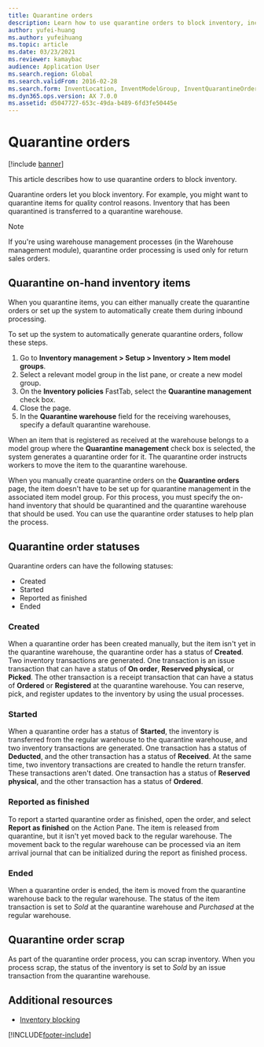 ```yaml
---
title: Quarantine orders
description: Learn how to use quarantine orders to block inventory, including an outline and step-by-step process on quarantine on-hand inventory.
author: yufei-huang
ms.author: yufeihuang
ms.topic: article
ms.date: 03/23/2021
ms.reviewer: kamaybac
audience: Application User
ms.search.region: Global
ms.search.validFrom: 2016-02-28
ms.search.form: InventLocation, InventModelGroup, InventQuarantineOrder, InventQuarantineParmEnd, InventQuarantineParmReportFinished, InventQuarantineParmStartUp, InventTrans
ms.dyn365.ops.version: AX 7.0.0
ms.assetid: d5047727-653c-49da-b489-6fd3fe50445e
---
```


# Quarantine orders

[!include [banner](../includes/banner.md)]

This article describes how to use quarantine orders to block inventory.

Quarantine orders let you block inventory. For example, you might want to quarantine items for quality control reasons. Inventory that has been quarantined is transferred to a quarantine warehouse.

> [!NOTE]
> If you're using warehouse management processes (in the Warehouse management module), quarantine order processing is used only for return sales orders.

## Quarantine on-hand inventory items

When you quarantine items, you can either manually create the quarantine orders or set up the system to automatically create them during inbound processing.

To set up the system to automatically generate quarantine orders, follow these steps.

1. Go to **Inventory management \> Setup \> Inventory \> Item model groups**.
1. Select a relevant model group in the list pane, or create a new model group.
1. On the **Inventory policies** FastTab, select the **Quarantine management** check box.
1. Close the page.
1. In the **Quarantine warehouse** field for the receiving warehouses, specify a default quarantine warehouse.

When an item that is registered as received at the warehouse belongs to a model group where the **Quarantine management** check box is selected, the system generates a quarantine order for it. The quarantine order instructs workers to move the item to the quarantine warehouse.

When you manually create quarantine orders on the **Quarantine orders** page, the item doesn't have to be set up for quarantine management in the associated item model group. For this process, you must specify the on-hand inventory that should be quarantined and the quarantine warehouse that should be used. You can use the quarantine order statuses to help plan the process.

## Quarantine order statuses

Quarantine orders can have the following statuses:

- Created
- Started
- Reported as finished
- Ended

### Created

When a quarantine order has been created manually, but the item isn't yet in the quarantine warehouse, the quarantine order has a status of **Created**. Two inventory transactions are generated. One transaction is an issue transaction that can have a status of **On order**, **Reserved physical**, or **Picked**. The other transaction is a receipt transaction that can have a status of **Ordered** or **Registered** at the quarantine warehouse. You can reserve, pick, and register updates to the inventory by using the usual processes.

### Started

When a quarantine order has a status of **Started**, the inventory is transferred from the regular warehouse to the quarantine warehouse, and two inventory transactions are generated. One transaction has a status of **Deducted**, and the other transaction has a status of **Received**. At the same time, two inventory transactions are created to handle the return transfer. These transactions aren't dated. One transaction has a status of **Reserved physical**, and the other transaction has a status of **Ordered**.

### Reported as finished

To report a started quarantine order as finished, open the order, and select **Report as finished** on the Action Pane. The item is released from quarantine, but it isn't yet moved back to the regular warehouse. The movement back to the regular warehouse can be processed via an item arrival journal that can be initialized during the report as finished process.

### Ended

When a quarantine order is ended, the item is moved from the quarantine warehouse back to the regular warehouse. The status of the item transaction is set to *Sold* at the quarantine warehouse and *Purchased* at the regular warehouse.

## Quarantine order scrap

As part of the quarantine order process, you can scrap inventory. When you process scrap, the status of the inventory is set to *Sold* by an issue transaction from the quarantine warehouse.

## Additional resources

- [Inventory blocking](inventory-blocking.md)

[!INCLUDE[footer-include](../../includes/footer-banner.md)]
